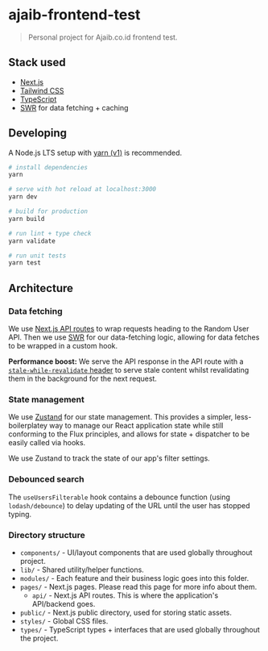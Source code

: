 # ajaib-frontend-test

> Personal project for Ajaib.co.id frontend test.

## Stack used

- [Next.js](https://nextjs.org/)
- [Tailwind CSS](https://tailwindcss.com/)
- [TypeScript](https://typescriptlang.org/)
- [SWR](https://swr.vercel.app/) for data fetching + caching

## Developing

A Node.js LTS setup with [yarn (v1)](https://yarnpkg.com/) is recommended.

```bash
# install dependencies
yarn

# serve with hot reload at localhost:3000
yarn dev

# build for production
yarn build

# run lint + type check
yarn validate

# run unit tests
yarn test
```

## Architecture

### Data fetching

We use [Next.js API routes](https://nextjs.org/docs/api-routes/introduction) to wrap requests heading to the Random User API. Then we use [SWR](https://swr.vercel.app/) for our data-fetching logic, allowing for data fetches to be wrapped in a custom hook.

**Performance boost:** We serve the API response in the API route with a [`stale-while-revalidate` header](https://web.dev/stale-while-revalidate/) to serve stale content whilst revalidating them in the background for the next request.

### State management

We use [Zustand](https://github.com/pmndrs/zustand) for our state management. This provides a simpler, less-boilerplatey way to manage our React application state while still conforming to the Flux principles, and allows for state + dispatcher to be easily called via hooks.

We use Zustand to track the state of our app's filter settings.

### Debounced search

The `useUsersFilterable` hook contains a debounce function (using `lodash/debounce`) to delay updating of the URL until the user has stopped typing.

### Directory structure

- `components/` - UI/layout components that are used globally throughout project.
- `lib/` - Shared utility/helper functions.
- `modules/` - Each feature and their business logic goes into this folder.
- `pages/` - Next.js pages. Please read this page for more info about them.
  - `api/` - Next.js API routes. This is where the application's API/backend goes.
- `public/` - Next.js public directory, used for storing static assets.
- `styles/` - Global CSS files.
- `types/` - TypeScript types + interfaces that are used globally throughout the project.
